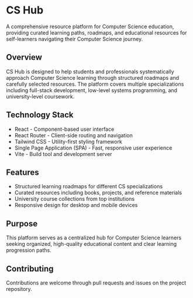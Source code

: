 # CS Hub

A comprehensive resource platform for Computer Science education, providing curated learning paths, roadmaps, and educational resources for self-learners navigating their Computer Science journey.

## Overview

CS Hub is designed to help students and professionals systematically approach Computer Science learning through structured roadmaps and carefully selected resources. The platform covers multiple specializations including full-stack development, low-level systems programming, and university-level coursework.

## Technology Stack

- React - Component-based user interface
- React Router - Client-side routing and navigation
- Tailwind CSS - Utility-first styling framework
- Single Page Application (SPA) - Fast, responsive user experience
- Vite - Build tool and development server

## Features

- Structured learning roadmaps for different CS specializations
- Curated resources including books, projects, and reference materials
- University course collections from top institutions
- Responsive design for desktop and mobile devices

## Purpose

This platform serves as a centralized hub for Computer Science learners seeking organized, high-quality educational content and clear learning progression paths.

## Contributing

Contributions are welcome through pull requests and issues on the project repository.